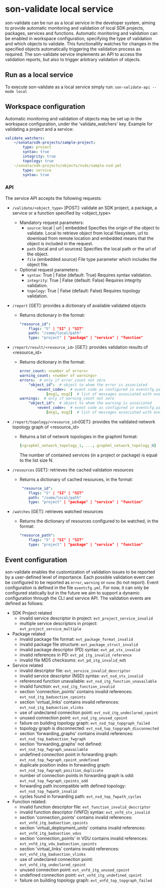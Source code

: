 # son-validate local service
son-validate can be run as a local service in the developer system, aiming to provide automatic monitoring and validation of local SDK projects, packages, services and functions. Automatic monitoring and validation can be enabled in workspace configuration, specifying the type of validation and which objects to validate. This functionallity watches for changes in the specified objects automatically triggering the validation process as required.
The son-validate service implements an API to access the validation reports, but also to trigger arbitrary validation of objects.

## Run as a local service
To execute son-validate as a local service simply run:
`son-validate-api --mode local`

## Workspace configuration
Automatic monitoring and validation of objects may be set up in the workspace configuration, under the 'validate_watchers' key. Example for validating a project and a service:
```yaml
validate_watchers:
    ~/sonata/sdk-projects/sample-project:
        type: project
        syntax: true
        integrity: true
        topology: true
    ~/sonata/sdk-projects/objects/nsds/sample-nsd.yml
        type: service
        syntax: true
```
### API
The service API accepts the following requests:
* `/validate/<object_type>` [POST]: validate an SDK project, a package, a service or a function specified by <object_type>
    * Mandatory request parameters:
        * `source`: local | url | embedded
        Specifies the origin of the object to validate. Local to retrieve object from local filesystem, url to download from remote location and embedded means that the object is included in the request.
        * `path` (local and url sources)
        Specifies the local path or the url of the object.
        * `file` (embedded source)
        File type parameter which includes the object file.
    * Optional request parameters:
        * `syntax`: True | False (default: True)
        Requires syntax validation.
        * `integrity`: True | False (default: False)
        Requires integrity validation.
        * `topology`: True | False (default: False)
        Requires topology validation.
* `/report` [GET]: provides a dictionary of available validated objects
    * Returns dictionary in the format:
        ```yaml
        "resource_id":
            flags: "S" | "SI" | "SIT"
            path: "/some/local/path"
            type: "project" | "package" | "service" | "function"
        ```
* `/report/result/<resource_id>` [GET]: provides validation results of <resource_id>
    * Returns dictionary in the format:
        ```yaml
        error_count: <number of errors>
        warning_count: <number of warnings>
        errors:  # only if error_count not zero
            "object_id":  # object to whom the error is associated
                <event_code>:  # event code as configured in eventcfg.yaml (see further for details)
                    [msg1, msg2]  # list of messages associated with event
        warnings:  # only if warning_count not zero
            "object_id":  # object to whom the warning is associated
                <event_code>:  # event code as configured in eventcfg.yaml (see further for details)
                    [msg1, msg2]  # list of messages associated with event
        ```
* `/report/topology/<resource_id>`[GET]: provides the validated network topology graph of <resource_id>
    * Returns a list of network topologies in the graphml format:
        ```yaml
        [<graphml_network_topology_1, ..., graphml_network_topology_N]
        ```
        The number of contained services (in a project or package) is equal to the list size N.

* `/resources` [GET]: retrieves the cached validation resources
    * Returns a dictionary of cached resources, in the format:
        ```yaml
         "resource_id":
            flags: "S" | "SI" | "SIT"
            path: "/some/local/path"
            type: "project" | "package" | "service" | "function"
        ```
* `/watches` [GET]: retrieves watched resources
    * Returns the dictionary of resources configured to be watched, in the format:
        ```yaml
        "resource_path":
            flags: "S" | "SI" | "SIT"
            type: "project" | "package" | "service" | "function"
        ```

## Event configuration
son-validate enables the customization of validation issues to be reported by a user-defined level of importance. Each possible validation event can be configured to be reported as `error`, `warning` or `none` (to not report).
Event configuration is defined in the file `eventcfg.yml`. For now, it can only be configured statically but in the future we aim to support a dynamic configuration through the CLI and service API.
The validation events are defined as follows:
* SDK Project related
    * invalid service descriptor in project: `evt_project_service_invalid`
    * multiple service descriptors in project: `evt_project_service_multiple`
* Package related
    * invalid package file format: `evt_package_format_invalid`
    * invalid package file structure: `evt_package_struct_invalid`
    * invalid package descriptor (PD) syntax: `evt_pd_stx_invalid`
    * invalid references in PD: `evt_pd_itg_invalid_reference`
    * invalid file MD5 checksums: `evt_pd_itg_invalid_md5`
* Service related
    * invalid descriptor file: `evt_service_invalid_descriptor`
    * invalid service descriptor (NSD) syntax: `evt_nsd_stx_invalid`
    * referenced function unavailable: `evt_nsd_itg_function_unavailable`
    * invalid function: `evt_nsd_itg_function_invalid`
    * section 'connection_points' contains invalid references: `evt_nsd_itg_badsection_cpoints`
    * section 'virtual_links' contains invalid references: `evt_nsd_itg_badsection_vlinks`
    * use of undeclared connection point: `evt_nsd_itg_undeclared_cpoint`
    * unused connection point: `evt_nsd_itg_unused_cpoint`
    * failure on building topology graph: `evt_nsd_top_topgraph_failed`
    * topology graph is disconnected: `evt_nsd_top_topgraph_disconnected`
    * section 'forwarding_graphs' contains invalid references: `evt_nsd_top_badsection_fwgraph`
    * section 'forwarding_graphs' not defined: `evt_nsd_top_fwgraph_unavailable`
    * undefined connection point in forwarding graph: `evt_nsd_top_fwgraph_cpoint_undefined`
    * duplicate position index in forwarding graph: `evt_nsd_top_fwgraph_position_duplicate`
    * number of connection points in forwarding graph is odd: `evt_nsd_top_fwgraph_cpoints_odd`
    * forwarding path incompatible with defined topology: `evt_nsd_top_fwpath_invalid`
    * cycles found in forwarding path: `evt_nsd_top_fwpath_cycles`
* Function related:
    * invalid function descriptor file: `evt_function_invalid_descriptor`
    * invalid function descriptor (VNFD) syntax: `evt_vnfd_stx_invalid`
    * section 'connection_points' contains invalid references: `evt_vnfd_itg_badsection_cpoints`
    * section 'virtual_deployment_units' contains invalid references: `evt_vnfd_itg_badsection_vdus`
    * section 'connection_points' in VDU contains invalid references: `evt_vnfd_itg_vdu_badsection_cpoints`
    * section 'virtual_links' contains invalid references: `evt_vnfd_itg_badsection_vlinks`
    * use of undeclared connection point: `evt_vnfd_itg_undeclared_cpoint`
    * unused connection point: `evt_vnfd_itg_unused_cpoint`
    * undefined connection point: `evt_vnfd_itg_undefined_cpoint`
    * failure on building topology graph: `evt_vnfd_top_topgraph_failed`
